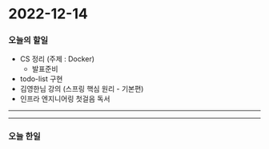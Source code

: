 2022-12-14
==========

### 오늘의 할일
* CS 정리 (주제 : Docker)
  * 발표준비
* todo-list 구현
* 김영한님 강의 (스프링 핵심 원리 - 기본편)
* 인프라 엔지니어링 첫걸음 독서
<hr/>
<hr/>

### 오늘 한일